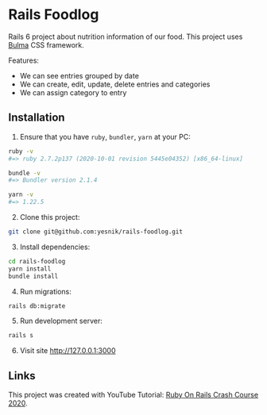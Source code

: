 # Rails Foodlog

Rails 6 project about nutrition information of our food. 
This project uses [Bulma](https://bulma.io/) CSS framework.

Features:

- We can see entries grouped by date
- We can create, edit, update, delete entries and categories
- We can assign category to entry

## Installation

1. Ensure that you have `ruby`, `bundler`, `yarn` at your PC:

```bash
ruby -v
#=> ruby 2.7.2p137 (2020-10-01 revision 5445e04352) [x86_64-linux]

bundle -v
#=> Bundler version 2.1.4

yarn -v
#=> 1.22.5
```

2. Clone this project:

```bash
git clone git@github.com:yesnik/rails-foodlog.git
```

3. Install dependencies:

```bash
cd rails-foodlog
yarn install
bundle install
```

4. Run migrations:

```bash
rails db:migrate
```

5. Run development server:

```bash
rails s
```

6. Visit site http://127.0.0.1:3000

## Links

This project was created with YouTube Tutorial: [Ruby On Rails Crash Course 2020](https://www.youtube.com/watch?v=B3Fbujmgo60).
